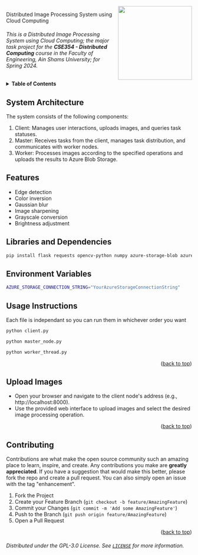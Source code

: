 
<!-- Much thanks to https://github.com/othneildrew/Best-README-Template for the template -->
<!-- And to https://github.com/alexandresanlim/Badges4-README.md-Profile for the badges -->
<img id="top" src="https://i.imgur.com/iW7JeHC.png" width="200" align="right" />

Distributed Image Processing System using Cloud Computing

  
###### This is a _Distributed Image Processing System using Cloud Computing_; the major task project for the **CSE354 - Distributed Computing** course in the Faculty of Engineering, Ain Shams University; for Spring 2024.

<details>
  <summary><b>Table of Contents</b></summary>
	<ol>
		<li><a href="#system-architecture">System Architecture</a></li>
    <li><a href="#features">Features</a></li>
    <li><a href="#libraries-and-dependencies">Libraries and Dependencies</a></li>
		<li><a href="#environment-variables">Environment Variables</a></li>
		<li><a href="#usage-instructions">Usage Instructions</a></li>
		<li><a href="#upload-images">Upload Images</a></li>
	</ol>
</details>



## System Architecture
The system consists of the following components:

<ol>
  <li>Client: Manages user interactions, uploads images, and queries task statuses.</li>
  <li>Master: Receives tasks from the client, manages task distribution, and communicates with worker nodes.</li>
  <li>Worker: Processes images according to the specified operations and uploads the results to Azure Blob Storage.</li>
</ol>


## Features
<ul>
  <li>Edge detection</li>
  <li>Color inversion</li>
  <li>Gaussian blur</li>
  <li>Image sharpening</li>
  <li>Grayscale conversion</li>
  <li>Brightness adjustment</li>
</ul>


## Libraries and Dependencies

  ```sh
  pip install flask requests opencv-python numpy azure-storage-blob azure-storage-queue
  ```


## Environment Variables
```sh
AZURE_STORAGE_CONNECTION_STRING="YourAzureStorageConnectionString"
```

## Usage Instructions

Each file is independant so you can run them in whichever order you want 

```sh
python client.py
```
```sh
python master_node.py
```
```sh
python worker_thread.py
```

<p align="right">(<a href="#top">back to top</a>)</p>

## Upload Images
<ul>
  <li>Open your browser and navigate to the client node's address (e.g., http://localhost:8000).</li>
  <li>Use the provided web interface to upload images and select the desired image processing operation.</li>
</ul>

<p align="right">(<a href="#top">back to top</a>)</p>

## Contributing

Contributions are what make the open source community such an amazing place to learn, inspire, and create. Any contributions you make are **greatly appreciated**.
If you have a suggestion that would make this better, please fork the repo and create a pull request. You can also simply open an issue with the tag "enhancement".

1. Fork the Project
2. Create your Feature Branch (`git checkout -b feature/AmazingFeature`)
3. Commit your Changes (`git commit -m 'Add some AmazingFeature'`)
4. Push to the Branch (`git push origin feature/AmazingFeature`)
5. Open a Pull Request

<p align="right">(<a href="#top">back to top</a>)</p>


###### Distributed under the  GPL-3.0 License. See [`LICENSE`](/LICENSE) for more information.

<!-- MARKDOWN LINKS & IMAGES -->
<!-- https://www.markdownguide.org/basic-syntax/#reference-style-links -->

[contributors-shield]: https://img.shields.io/github/contributors/vadrif-draco/asufecse483project-simpleperceptionstack.svg?style=for-the-badge
[contributors-url]: https://github.com/vadrif-draco/asufecse483project-simpleperceptionstack/graphs/contributors
[forks-shield]: https://img.shields.io/github/forks/vadrif-draco/asufecse483project-simpleperceptionstack.svg?style=for-the-badge
[forks-url]: https://github.com/vadrif-draco/asufecse483project-simpleperceptionstack/network/members
[stars-shield]: https://img.shields.io/github/stars/vadrif-draco/asufecse483project-simpleperceptionstack.svg?style=for-the-badge
[stars-url]: https://github.com/vadrif-draco/asufecse483project-simpleperceptionstack/stargazers
[issues-shield]: https://img.shields.io/github/issues/vadrif-draco/asufecse483project-simpleperceptionstack.svg?style=for-the-badge
[issues-url]: https://github.com/vadrif-draco/asufecse483project-simpleperceptionstack/issues

[python-shield]: https://img.shields.io/badge/Python-FFD43B?style=for-the-badge&logo=python&logoColor=blue
[python-url]: https://www.python.org/
[opencv-shield]: https://img.shields.io/badge/OpenCV-27338e?style=for-the-badge&logo=OpenCV&logoColor=white
[opencv-url]: https://opencv.org/
[numpy-shield]: https://img.shields.io/badge/Numpy-777BB4?style=for-the-badge&logo=numpy&logoColor=white
[numpy-url]: https://numpy.org/
[pandas-shield]: https://img.shields.io/badge/Pandas-2C2D72?style=for-the-badge&logo=pandas&logoColor=white
[pandas-url]: https://pandas.pydata.org/
[jupyter-shield]:	https://img.shields.io/badge/Jupyter-e46e32.svg?&style=for-the-badge&logo=Jupyter&logoColor=white
[jupyter-url]: https://jupyter.org/
[colab-shield]: https://img.shields.io/badge/Colab-F9AB00?style=for-the-badge&logo=googlecolab&color=525252
[colab-url]: https://colab.research.google.com/

[before-vision]: assets/test_images/test5.jpg
